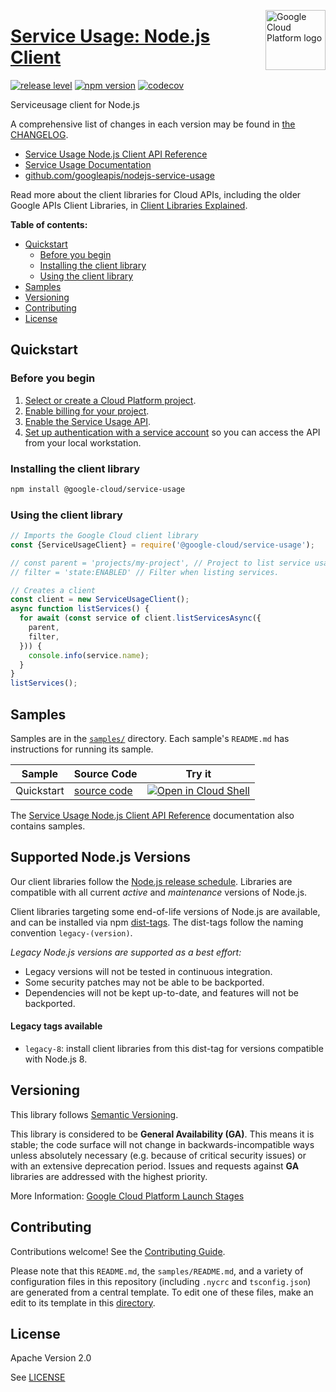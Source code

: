 [//]: # "This README.md file is auto-generated, all changes to this file will be lost."
[//]: # "To regenerate it, use `python -m synthtool`."
<img src="https://avatars2.githubusercontent.com/u/2810941?v=3&s=96" alt="Google Cloud Platform logo" title="Google Cloud Platform" align="right" height="96" width="96"/>

# [Service Usage: Node.js Client](https://github.com/googleapis/nodejs-service-usage)

[![release level](https://img.shields.io/badge/release%20level-general%20availability%20%28GA%29-brightgreen.svg?style=flat)](https://cloud.google.com/terms/launch-stages)
[![npm version](https://img.shields.io/npm/v/@google-cloud/service-usage.svg)](https://www.npmjs.org/package/@google-cloud/service-usage)
[![codecov](https://img.shields.io/codecov/c/github/googleapis/nodejs-service-usage/master.svg?style=flat)](https://codecov.io/gh/googleapis/nodejs-service-usage)




Serviceusage client for Node.js


A comprehensive list of changes in each version may be found in
[the CHANGELOG](https://github.com/googleapis/nodejs-service-usage/blob/master/CHANGELOG.md).

* [Service Usage Node.js Client API Reference][client-docs]
* [Service Usage Documentation][product-docs]
* [github.com/googleapis/nodejs-service-usage](https://github.com/googleapis/nodejs-service-usage)

Read more about the client libraries for Cloud APIs, including the older
Google APIs Client Libraries, in [Client Libraries Explained][explained].

[explained]: https://cloud.google.com/apis/docs/client-libraries-explained

**Table of contents:**


* [Quickstart](#quickstart)
  * [Before you begin](#before-you-begin)
  * [Installing the client library](#installing-the-client-library)
  * [Using the client library](#using-the-client-library)
* [Samples](#samples)
* [Versioning](#versioning)
* [Contributing](#contributing)
* [License](#license)

## Quickstart

### Before you begin

1.  [Select or create a Cloud Platform project][projects].
1.  [Enable billing for your project][billing].
1.  [Enable the Service Usage API][enable_api].
1.  [Set up authentication with a service account][auth] so you can access the
    API from your local workstation.

### Installing the client library

```bash
npm install @google-cloud/service-usage
```


### Using the client library

```javascript
// Imports the Google Cloud client library
const {ServiceUsageClient} = require('@google-cloud/service-usage');

// const parent = 'projects/my-project', // Project to list service usage for.
// filter = 'state:ENABLED' // Filter when listing services.

// Creates a client
const client = new ServiceUsageClient();
async function listServices() {
  for await (const service of client.listServicesAsync({
    parent,
    filter,
  })) {
    console.info(service.name);
  }
}
listServices();

```



## Samples

Samples are in the [`samples/`](https://github.com/googleapis/nodejs-service-usage/tree/master/samples) directory. Each sample's `README.md` has instructions for running its sample.

| Sample                      | Source Code                       | Try it |
| --------------------------- | --------------------------------- | ------ |
| Quickstart | [source code](https://github.com/googleapis/nodejs-service-usage/blob/master/samples/quickstart.js) | [![Open in Cloud Shell][shell_img]](https://console.cloud.google.com/cloudshell/open?git_repo=https://github.com/googleapis/nodejs-service-usage&page=editor&open_in_editor=samples/quickstart.js,samples/README.md) |



The [Service Usage Node.js Client API Reference][client-docs] documentation
also contains samples.

## Supported Node.js Versions

Our client libraries follow the [Node.js release schedule](https://nodejs.org/en/about/releases/).
Libraries are compatible with all current _active_ and _maintenance_ versions of
Node.js.

Client libraries targeting some end-of-life versions of Node.js are available, and
can be installed via npm [dist-tags](https://docs.npmjs.com/cli/dist-tag).
The dist-tags follow the naming convention `legacy-(version)`.

_Legacy Node.js versions are supported as a best effort:_

* Legacy versions will not be tested in continuous integration.
* Some security patches may not be able to be backported.
* Dependencies will not be kept up-to-date, and features will not be backported.

#### Legacy tags available

* `legacy-8`: install client libraries from this dist-tag for versions
  compatible with Node.js 8.

## Versioning

This library follows [Semantic Versioning](http://semver.org/).


This library is considered to be **General Availability (GA)**. This means it
is stable; the code surface will not change in backwards-incompatible ways
unless absolutely necessary (e.g. because of critical security issues) or with
an extensive deprecation period. Issues and requests against **GA** libraries
are addressed with the highest priority.





More Information: [Google Cloud Platform Launch Stages][launch_stages]

[launch_stages]: https://cloud.google.com/terms/launch-stages

## Contributing

Contributions welcome! See the [Contributing Guide](https://github.com/googleapis/nodejs-service-usage/blob/master/CONTRIBUTING.md).

Please note that this `README.md`, the `samples/README.md`,
and a variety of configuration files in this repository (including `.nycrc` and `tsconfig.json`)
are generated from a central template. To edit one of these files, make an edit
to its template in this
[directory](https://github.com/googleapis/synthtool/tree/master/synthtool/gcp/templates/node_library).

## License

Apache Version 2.0

See [LICENSE](https://github.com/googleapis/nodejs-service-usage/blob/master/LICENSE)

[client-docs]: https://cloud.google.com/service-usage/docs/overview
[product-docs]: https://cloud.google.com/service-usage/
[shell_img]: https://gstatic.com/cloudssh/images/open-btn.png
[projects]: https://console.cloud.google.com/project
[billing]: https://support.google.com/cloud/answer/6293499#enable-billing
[enable_api]: https://console.cloud.google.com/flows/enableapi?apiid=serviceusage.googleapis.com
[auth]: https://cloud.google.com/docs/authentication/getting-started
